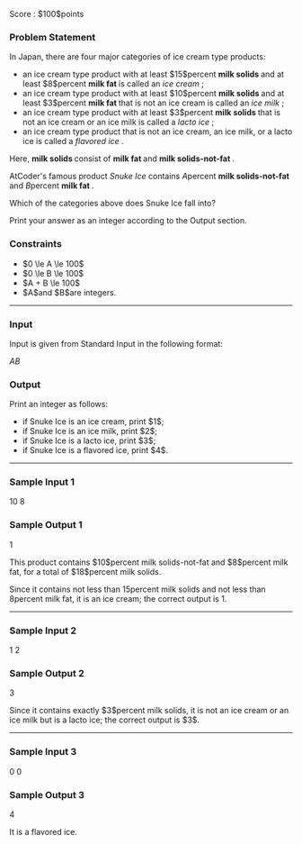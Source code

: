 
<div>

<span>

<span>

<p>
Score : $100$points
</p>

<div>

<section>

### **Problem Statement**

<p>
In Japan, there are four major categories of ice cream type products:
</p>

<ul>

<li>
an ice cream type product with at least $15$percent 
<strong>
milk solids
</strong>
and at least $8$percent 
<strong>
milk fat
</strong>
is called an 
<em>
ice cream
</em>
;
</li>

<li>
an ice cream type product with at least $10$percent 
<strong>
milk solids
</strong>
and at least $3$percent 
<strong>
milk fat
</strong>
that is not an ice cream is called an 
<em>
ice milk
</em>
;
</li>

<li>
an ice cream type product with at least $3$percent 
<strong>
milk solids
</strong>
that is not an ice cream or an ice milk is called a 
<em>
lacto ice
</em>
;
</li>

<li>
an ice cream type product that is not an ice cream, an ice milk, or a lacto ice is called a 
<em>
flavored ice
</em>
.
</li>

</ul>

<p>
Here, 
<strong>
milk solids
</strong>
consist of 
<strong>
milk fat
</strong>
and 
<strong>
milk solids-not-fat
</strong>
.

AtCoder's famous product 
<em>
Snuke Ice
</em>
contains $A$percent 
<strong>
milk solids-not-fat
</strong>
and $B$percent 
<strong>
milk fat
</strong>
.

Which of the categories above does Snuke Ice fall into?

Print your answer as an integer according to the Output section.
</p>

</section>

</div>

<div>

<section>

### **Constraints**

<ul>

<li>
$0 \le A \le 100$
</li>

<li>
$0 \le B \le 100$
</li>

<li>
$A + B \le 100$
</li>

<li>
$A$and $B$are integers.
</li>

</ul>

</section>

</div>

---

<div>

<div>

<section>

### **Input**

<p>
Input is given from Standard Input in the following format:
</p>

<div>

$A$$B$
</div>

</section>

</div>

<div>

<section>

### **Output**

<p>
Print an integer as follows:
</p>

<ul>

<li>
if Snuke Ice is an ice cream, print $1$;
</li>

<li>
if Snuke Ice is an ice milk, print $2$;
</li>

<li>
if Snuke Ice is a lacto ice, print $3$;
</li>

<li>
if Snuke Ice is a flavored ice, print $4$.
</li>

</ul>

</section>

</div>

</div>

---

<div>

<section>

### **Sample Input 1**

<div>

10 8

</div>

</section>

</div>

<div>

<section>

### **Sample Output 1**

<div>

1

</div>

<p>
This product contains $10$percent milk solids-not-fat and $8$percent milk fat, for a total of $18$percent milk solids.

Since it contains not less than $15$percent milk solids and not less than $8$percent milk fat, it is an ice cream; the correct output is $1$.
</p>

</section>

</div>

---

<div>

<section>

### **Sample Input 2**

<div>

1 2

</div>

</section>

</div>

<div>

<section>

### **Sample Output 2**

<div>

3

</div>

<p>
Since it contains exactly $3$percent milk solids, it is not an ice cream or an ice milk but is a lacto ice; the correct output is $3$.
</p>

</section>

</div>

---

<div>

<section>

### **Sample Input 3**

<div>

0 0

</div>

</section>

</div>

<div>

<section>

### **Sample Output 3**

<div>

4

</div>

<p>
It is a flavored ice.
</p>

</section>

</div>

</span>

</span>

</div>
